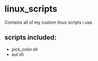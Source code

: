 # linux_scripts
Contains all of my custom linux scripts i use.

## scripts included:
* pick_color.sh
* aur.sh

